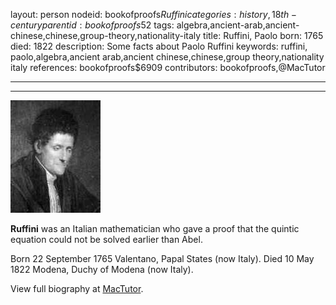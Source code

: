 layout: person
nodeid: bookofproofs$Ruffini
categories: history,18th-century
parentid: bookofproofs$52
tags: algebra,ancient-arab,ancient-chinese,chinese,group-theory,nationality-italy
title: Ruffini, Paolo
born: 1765
died: 1822
description: Some facts about Paolo Ruffini
keywords: ruffini, paolo,algebra,ancient arab,ancient chinese,chinese,group theory,nationality italy
references: bookofproofs$6909
contributors: bookofproofs,@MacTutor

---


---

![Ruffini.jpg](https://github.com/bookofproofs/bookofproofs.github.io/blob/main/_sources/_assets/images/portraits/Ruffini.jpg?raw=true)

**Ruffini** was an Italian mathematician who gave a proof that the quintic equation could not be solved earlier than Abel.

Born 22 September 1765 Valentano, Papal States (now Italy). Died 10 May 1822 Modena, Duchy of Modena (now Italy).


View full biography at [MacTutor](https://mathshistory.st-andrews.ac.uk/Biographies/Ruffini/).
